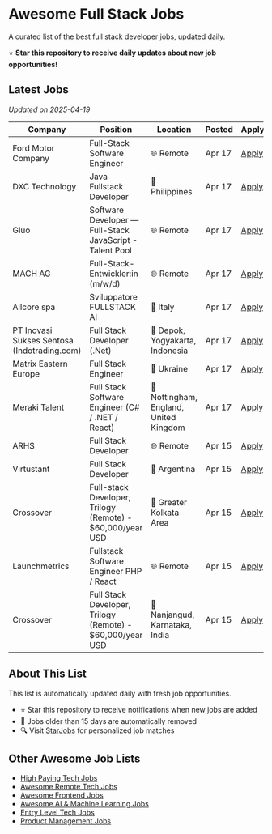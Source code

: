 # Awesome Full Stack Jobs

A curated list of the best full stack developer jobs, updated daily.

⭐ **Star this repository to receive daily updates about new job opportunities!**

## Latest Jobs

*Updated on 2025-04-19*

| Company | Position | Location | Posted | Apply |
| ------- | -------- | -------- | ------ | ------ |
| Ford Motor Company | Full-Stack Software Engineer | 🌐 Remote | Apr 17 | [Apply](https://starjobs.dev/jobs/56452989a7114d81a282d25e6932ee23?utm=github) |
| DXC Technology | Java Fullstack Developer | 📍 Philippines | Apr 17 | [Apply](https://starjobs.dev/jobs/8ee2842bc7aa4db185d34fcfa6897ef7?utm=github) |
| Gluo | Software Developer — Full-Stack JavaScript - Talent Pool | 🌐 Remote | Apr 17 | [Apply](https://starjobs.dev/jobs/fec0d10748fa40658118bcff056d14f4?utm=github) |
| MACH AG | Full-Stack-Entwickler:in (m/w/d) | 🌐 Remote | Apr 17 | [Apply](https://starjobs.dev/jobs/60b57b076f944d84a3a905378da65ab2?utm=github) |
| Allcore spa | Sviluppatore FULLSTACK AI | 📍 Italy | Apr 17 | [Apply](https://starjobs.dev/jobs/e39dff5ac24140f0bd2c29198c3b548f?utm=github) |
| PT Inovasi Sukses Sentosa (Indotrading.com) | Full Stack Developer (.Net) | 📍 Depok, Yogyakarta, Indonesia | Apr 17 | [Apply](https://starjobs.dev/jobs/d8449140566042619eb724113d581861?utm=github) |
| Matrix Eastern Europe | Full Stack Engineer | 📍 Ukraine | Apr 17 | [Apply](https://starjobs.dev/jobs/4d152aa8d8b64882a67162255095e20b?utm=github) |
| Meraki Talent | Full Stack Software Engineer (C# / .NET / React) | 📍 Nottingham, England, United Kingdom | Apr 17 | [Apply](https://starjobs.dev/jobs/f8388fd2eb3f4e84af3e6e60bb6158d8?utm=github) |
| ARHS | Full Stack Developer | 🌐 Remote | Apr 15 | [Apply](https://starjobs.dev/jobs/41b88a5a55494fea9aba8c88ee0a7adc?utm=github) |
| Virtustant | Full Stack Developer | 📍 Argentina | Apr 15 | [Apply](https://starjobs.dev/jobs/3a7bae67a50f4d0e9e912eea41ae2107?utm=github) |
| Crossover | Full-stack Developer, Trilogy (Remote) - $60,000/year USD | 📍 Greater Kolkata Area | Apr 15 | [Apply](https://starjobs.dev/jobs/624423855d8547c3964170625a0a7158?utm=github) |
| Launchmetrics | Fullstack Software Engineer PHP / React | 🌐 Remote | Apr 15 | [Apply](https://starjobs.dev/jobs/c926b60f81724350b2d484638a86a06c?utm=github) |
| Crossover | Full Stack Developer, Trilogy (Remote) - $60,000/year USD | 📍 Nanjangud, Karnataka, India | Apr 15 | [Apply](https://starjobs.dev/jobs/e938a2bd125e4c498fdb69135f9120d8?utm=github) |


## About This List

This list is automatically updated daily with fresh job opportunities.

* ⭐ Star this repository to receive notifications when new jobs are added
* 🔄 Jobs older than 15 days are automatically removed
* 🔍 Visit [StarJobs](https://starjobs.dev?utm=github) for personalized job matches

## Other Awesome Job Lists

* [High Paying Tech Jobs](https://github.com/bansalnagesh/high-paying-tech-jobs)
* [Awesome Remote Tech Jobs](https://github.com/bansalnagesh/awesome-remote-tech-jobs)
* [Awesome Frontend Jobs](https://github.com/bansalnagesh/awesome-frontend-jobs)
* [Awesome AI & Machine Learning Jobs](https://github.com/bansalnagesh/awesome-ai-ml-jobs)
* [Entry Level Tech Jobs](https://github.com/bansalnagesh/entry-level-tech-jobs)
* [Product Management Jobs](https://github.com/bansalnagesh/product-management-jobs)
